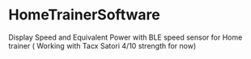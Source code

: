 # HomeTrainerSoftware
Display Speed and Equivalent Power with BLE speed sensor for Home trainer ( Working with Tacx Satori 4/10 strength for now)
